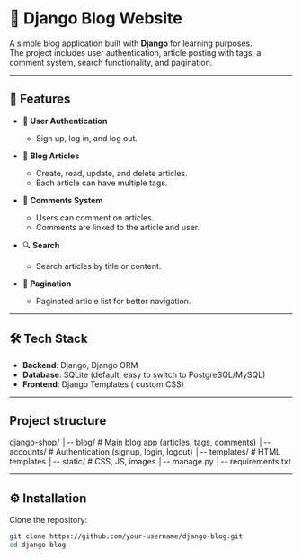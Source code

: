# 📝 Django Blog Website  

A simple blog application built with **Django** for learning purposes.  
The project includes user authentication, article posting with tags, a comment system, search functionality, and pagination.  

---

## 🚀 Features  

- 🔐 **User Authentication**  
  - Sign up, log in, and log out.  

- 📰 **Blog Articles**  
  - Create, read, update, and delete articles.  
  - Each article can have multiple tags.  

- 💬 **Comments System**  
  - Users can comment on articles.  
  - Comments are linked to the article and user.  

- 🔍 **Search**  
  - Search articles by title or content.  

- 📑 **Pagination**  
  - Paginated article list for better navigation.  

---

## 🛠️ Tech Stack  

- **Backend**: Django, Django ORM  
- **Database**: SQLite (default, easy to switch to PostgreSQL/MySQL)  
- **Frontend**: Django Templates ( custom CSS)    

---
## Project structure
django-shop/
│-- blog/                # Main blog app (articles, tags, comments)
│-- accounts/            # Authentication (signup, login, logout)
│-- templates/           # HTML templates
│-- static/              # CSS, JS, images
│-- manage.py
│-- requirements.txt



---

## ⚙️ Installation  

Clone the repository:  
```bash
git clone https://github.com/your-username/django-blog.git
cd django-blog
